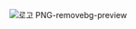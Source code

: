 ![로고 PNG-removebg-preview](https://github.com/HyunjiJJANG/soop/assets/133182213/598d16c2-74b8-4f9d-a43e-d3f00a71f1fe)
